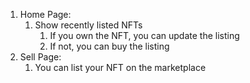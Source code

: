 1. Home Page:
   1. Show recently listed NFTs
      1. If you own the NFT, you can update the listing
      2. If not, you can buy the listing
2. Sell Page:
   1. You can list your NFT on the marketplace

